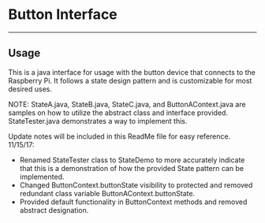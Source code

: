 # Button Interface

-----
Usage
-----

  This is a java interface for usage with the button device that connects to
the Raspberry Pi.  It follows a state design pattern and is customizable for most
desired uses.

NOTE: StateA.java, StateB.java, StateC.java, and ButtonAContext.java are samples on how to utilize the abstract class and interface provided. StateTester.java demonstrates a way to implement this.

Update notes will be included in this ReadMe file for easy reference.
11/15/17:
- Renamed StateTester class to StateDemo to more accurately indicate that this is a demonstration of how the provided State pattern can be implemented.
- Changed ButtonContext.buttonState visibility to protected and removed redundant class variable ButtonAContext.buttonState.
- Provided default functionality in ButtonContext methods and removed abstract designation.
